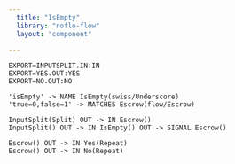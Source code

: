 ```yaml
---
  title: "IsEmpty"
  library: "noflo-flow"
  layout: "component"

---
```


    EXPORT=INPUTSPLIT.IN:IN
    EXPORT=YES.OUT:YES
    EXPORT=NO.OUT:NO
    
    'isEmpty' -> NAME IsEmpty(swiss/Underscore)
    'true=0,false=1' -> MATCHES Escrow(flow/Escrow)
    
    InputSplit(Split) OUT -> IN Escrow()
    InputSplit() OUT -> IN IsEmpty() OUT -> SIGNAL Escrow()
    
    Escrow() OUT -> IN Yes(Repeat)
    Escrow() OUT -> IN No(Repeat)
    
